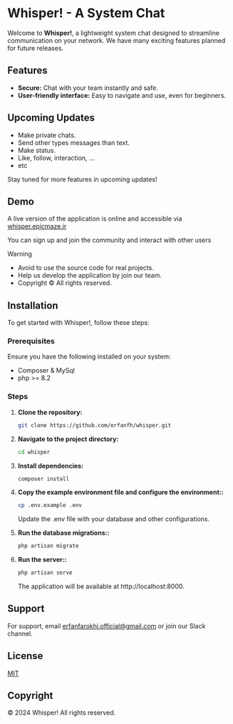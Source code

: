 # Whisper! - A System Chat

Welcome to **Whisper!**, a lightweight system chat designed to streamline communication on your network. We have many exciting features planned for future releases.

## Features

- **Secure:** Chat with your team instantly and safe.
- **User-friendly interface:** Easy to navigate and use, even for beginners.

## Upcoming Updates

- Make private chats.
- Send other types messages than text.
- Make status.
- Like, follow, interaction, ...
- etc

Stay tuned for more features in upcoming updates!

## Demo

A live version of the application is online and accessible via [whisper.epicmaze.ir]() 

You can sign up and join the community and interact with other users

> [!WARNING]  
> - Avoid to use the source code for real projects.
> - Help us develop the application by join our team.
> - Copyright © All rights reserved.

## Installation

To get started with Whisper!, follow these steps:

### Prerequisites

Ensure you have the following installed on your system:

- Composer & MySql
- php >= 8.2

### Steps

1. **Clone the repository:**

   ```bash
   git clone https://github.com/erfanfh/whisper.git
   ```

2. **Navigate to the project directory:**

   ```bash
   cd whisper
   ```

3. **Install dependencies:**

   ```bash
   composer install
   ```
4. **Copy the example environment file and configure the environment::**

   ```bash
   cp .env.example .env
   ```
   Update the .env file with your database and other configurations.

5. **Run the database migrations::**

   ```bash
   php artisan migrate
   ```
6. **Run the server::**

   ```bash
   php artisan serve
   ```
   The application will be available at http://localhost:8000.

## Support

For support, email erfanfarokhi.official@gmail.com or join our Slack channel.

## License

[MIT](https://choosealicense.com/licenses/mit/)

## Copyright

© 2024 Whisper! All rights reserved.
